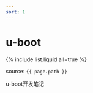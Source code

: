 ```yaml
---
sort: 1
---
```


# u-boot

{% include list.liquid all=true %}

source: `{{ page.path }}`

u-boot开发笔记